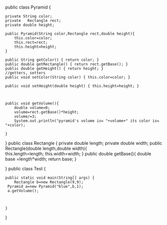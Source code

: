 public class Pyramid {

    private String color;
    private   Rectangle rect;
    private double height;

    public Pyramid(String color,Rectangle rect,double height){                                    
        this.color=color;
        this.rect=rect;
        this.height=height;
    }

    public String getColor() { return color; }
    public double getRectangle() { return rect.getBase(); }
    public double getHeight() { return height; }
    //getters, setters
    public void setColor(String color) { this.color=color; }

    public void setHeight(double height) { this.height=height; }



    public void getVolume(){
        double volume=0;
        volume=rect.getBase()*height;
        volume/=3;
        System.out.println("pyramid's volume is= "+volume+" its color is= "+color);

    }
}
public class Rectangle {
    private double length;
    private double width;
    public Rectangle(double length,double width){                                    
        this.length=length;
        this.width=width;
    }
    public double getBase(){
        double base =length*width;
        return base;
    }

}
public class Test {

    public static void main(String[] args) {
        Rectangle b=new Rectangle(9,9);
     Pyramid a=new Pyramid("blue",b,1);
     a.getVolume();



    }
}

